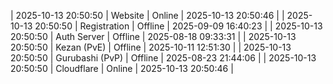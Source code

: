 | 2025-10-13 20:50:50 | Website | Online | 2025-10-13 20:50:46 |
| 2025-10-13 20:50:50 | Registration | Offline | 2025-09-09 16:40:23 |
| 2025-10-13 20:50:50 | Auth Server | Offline | 2025-08-18 09:33:31 |
| 2025-10-13 20:50:50 | Kezan (PvE) | Offline | 2025-10-11 12:51:30 |
| 2025-10-13 20:50:50 | Gurubashi (PvP) | Offline | 2025-08-23 21:44:06 |
| 2025-10-13 20:50:50 | Cloudflare | Online | 2025-10-13 20:50:46 |
